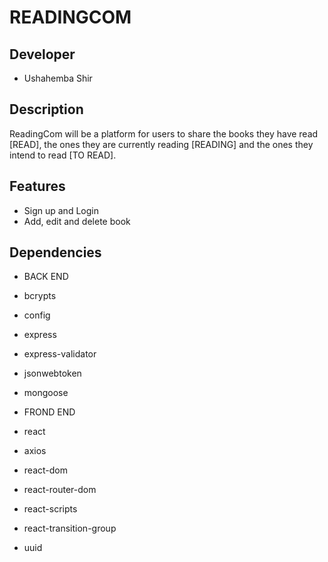 READINGCOM 
===============
## Developer
* Ushahemba Shir

## Description
ReadingCom will be a platform for users to share the books they have read [READ], the ones they are currently reading [READING] and the ones they intend to read [TO READ].
## Features
* Sign up and Login
* Add, edit and delete book

## Dependencies
* BACK END
* bcrypts
* config
* express
* express-validator
* jsonwebtoken
* mongoose

* FROND END
* react
* axios
* react-dom
* react-router-dom
* react-scripts
* react-transition-group
* uuid





